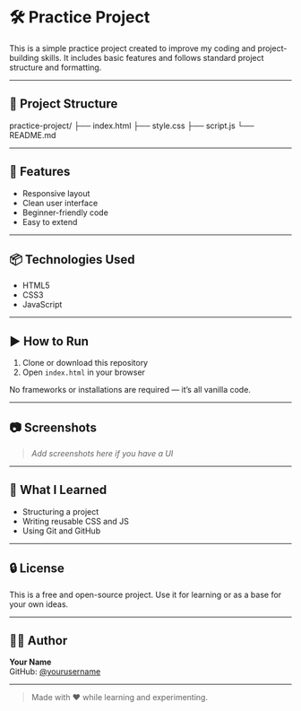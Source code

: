 # 🛠️ Practice Project

This is a simple practice project created to improve my coding and project-building skills. It includes basic features and follows standard project structure and formatting.

---

## 📁 Project Structure

practice-project/
├── index.html
├── style.css
├── script.js
└── README.md

---

## 🚀 Features

- Responsive layout
- Clean user interface
- Beginner-friendly code
- Easy to extend

---

## 📦 Technologies Used

- HTML5
- CSS3
- JavaScript

---

## ▶️ How to Run

1. Clone or download this repository  
2. Open `index.html` in your browser

No frameworks or installations are required — it’s all vanilla code.

---

## 📷 Screenshots

> _Add screenshots here if you have a UI_

---

## 📌 What I Learned

- Structuring a project
- Writing reusable CSS and JS
- Using Git and GitHub

---

## 🔒 License

This is a free and open-source project. Use it for learning or as a base for your own ideas.

---

## 🙋‍♂️ Author

**Your Name**  
GitHub: [@yourusername](https://github.com/yourusername)

---

> Made with ❤️ while learning and experimenting.
